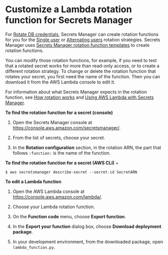# Customize a Lambda rotation function for Secrets Manager<a name="rotate-secrets_customize"></a>

For [Rotate DB credentials](rotate-secrets_turn-on-for-db.md), Secrets Manager can create rotation functions for you for the [Single user](rotating-secrets_strategies.md#rotating-secrets-one-user-one-password) or [Alternating users](rotating-secrets_strategies.md#rotating-secrets-two-users) rotation strategies\. Secrets Manager uses [Secrets Manager rotation function templates](reference_available-rotation-templates.md) to create rotation functions\. 

You can modify those rotation functions, for example, if you need to test that a rotated secret works for more than read\-only access, or to create a different rotation strategy\. To change or delete the rotation function that rotates your secret, you first need the name of the function\. Then you can download it from the AWS Lambda console to edit it\. 

For information about what Secrets Manager expects in the rotation function, see [How rotation works](rotate-secrets_how.md) and [Using AWS Lambda with Secrets Manager](https://docs.aws.amazon.com/lambda/latest/dg/with-secrets-manager.html)\. 

**To find the rotation function for a secret \(console\)**

1. Open the Secrets Manager console at [https://console\.aws\.amazon\.com/secretsmanager/](https://console.aws.amazon.com/secretsmanager/)\.

1. From the list of secrets, choose your secret\.

1. In the **Rotation configuration** section, in the rotation ARN, the part that follows `:function:` is the name of the function\.

**To find the rotation function for a secret \(AWS CLI\)**
+ 

  ```
  $ aws secretsmanager describe-secret --secret-id SecretARN
  ```

**To edit a Lambda function**

1. Open the AWS Lambda console at [https://console\.aws\.amazon\.com/lambda/](https://console.aws.amazon.com/lambda/)\.

1. Choose your Lambda rotation function\.

1.  On the **Function code** menu, choose **Export function**\.

1. In the **Export your function** dialog box, choose **Download deployment package**\.

1. In your development environment, from the downloaded package, open `lambda_function.py`\. 